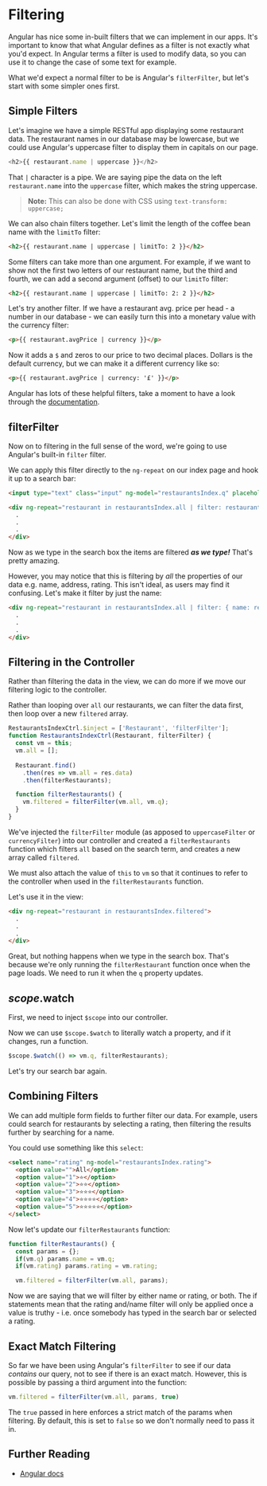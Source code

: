 # Filtering

Angular has nice some in-built filters that we can implement in our apps. It's important to know that what Angular defines as a filter is not exactly what you'd expect. In Angular terms a filter is used to modify data, so you can use it to change the case of some text for example.

What we'd expect a normal filter to be is Angular's `filterFilter`, but let's start with some simpler ones first.

## Simple Filters

Let's imagine we have a simple RESTful app displaying some restaurant data. The restaurant names in our database may be lowercase, but we could use Angular's uppercase filter to display them in capitals on our page.

```js
<h2>{{ restaurant.name | uppercase }}</h2>
```

That `|` character is a pipe. We are saying pipe the data on the left `restaurant.name` into the `uppercase` filter, which makes the string uppercase.

>**Note:** This can also be done with CSS using `text-transform: uppercase;`

We can also chain filters together. Let's limit the length of the coffee bean name with the `limitTo` filter:

```html
<h2>{{ restaurant.name | uppercase | limitTo: 2 }}</h2>
```

Some filters can take more than one argument. For example, if we want to show not the first two letters of our restaurant name, but the third and fourth, we can add a second argument (offset) to our `limitTo` filter:

```html
<h2>{{ restaurant.name | uppercase | limitTo: 2: 2 }}</h2>
```

Let's try another filter. If we have a restaurant avg. price per head - a number in our database - we can easily turn this into a monetary value with the currency filter:

```html
<p>{{ restaurant.avgPrice | currency }}</p>
```

Now it adds a `$` and zeros to our price to two decimal places. Dollars is the default currency, but we can make it a different currency like so:

```html
<p>{{ restaurant.avgPrice | currency: '£' }}</p>
```

Angular has lots of these helpful filters, take a moment to have a look through the [documentation](https://docs.angularjs.org/api/ng/filter).

## filterFilter

Now on to filtering in the full sense of the word, we're going to use Angular's built-in `filter` filter.

We can apply this filter directly to the `ng-repeat` on our index page and hook it up to a search bar:

```html
<input type="text" class="input" ng-model="restaurantsIndex.q" placeholder="Search...">

<div ng-repeat="restaurant in restaurantsIndex.all | filter: restaurantsIndex.q">
  .
  .
  .
</div>
```

Now as we type in the search box the items are filtered _**as we type!**_ That's pretty amazing.

However, you may notice that this is filtering by _all_ the properties of our data e.g. name, address, rating. This isn't ideal, as users may find it confusing. Let's make it filter by just the name:

```html
<div ng-repeat="restaurant in restaurantsIndex.all | filter: { name: restaurantsIndex.q }">
  .
  .
  .
</div>
```

## Filtering in the Controller

Rather than filtering the data in the view, we can do more if we move our filtering logic to the controller.

Rather than looping over `all` our restaurants, we can filter the data first, then loop over a new `filtered` array.

```js
RestaurantsIndexCtrl.$inject = ['Restaurant', 'filterFilter'];
function RestaurantsIndexCtrl(Restaurant, filterFilter) {
  const vm = this;
  vm.all = [];
  
  Restaurant.find()
    .then(res => vm.all = res.data)
    .then(filterRestaurants);

  function filterRestaurants() {
    vm.filtered = filterFilter(vm.all, vm.q);
  }
}
```

We've injected the `filterFilter` module (as apposed to `uppercaseFilter` or `currencyFilter`) into our controller and created a `filterRestaurants` function which filters `all` based on the search term, and creates a new array called `filtered`.

We must also attach the value of `this` to `vm` so that it continues to refer to the controller when used in the `filterRestaurants` function.

Let's use it in the view:

```html
<div ng-repeat="restaurant in restaurantsIndex.filtered">
  .
  .
  .
</div>
```

Great, but nothing happens when we type in the search box. That's because we're only running the `filterRestaurant` function once when the page loads. We need to run it when the `q` property updates.

## $scope.$watch

First, we need to inject `$scope` into our controller.

Now we can use `$scope.$watch` to literally watch a property, and if it changes, run a function.

```js
$scope.$watch(() => vm.q, filterRestaurants);
```

Let's try our search bar again.

## Combining Filters

We can add multiple form fields to further filter our data. For example, users could search for restaurants by selecting a rating, then filtering the results further by searching for a name.

You could use something like this `select`:

```html
<select name="rating" ng-model="restaurantsIndex.rating">
  <option value="">All</option>
  <option value="1">⭐️</option>
  <option value="2">⭐️⭐️</option>
  <option value="3">⭐️⭐️⭐️</option>
  <option value="4">⭐️⭐️⭐️⭐️</option>
  <option value="5">⭐️⭐️⭐️⭐️⭐️</option>
</select>
```

Now let's update our `filterRestaurants` function:

```js
function filterRestaurants() {
  const params = {};
  if(vm.q) params.name = vm.q;
  if(vm.rating) params.rating = vm.rating;

  vm.filtered = filterFilter(vm.all, params);
```

Now we are saying that we will filter by either name or rating, or both. The if statements mean that the rating and/name filter will only be applied once a value is truthy - i.e. once somebody has typed in the search bar or selected a rating.

## Exact Match Filtering

So far we have been using Angular's `filterFilter` to see if our data _contains_ our query, not to see if there is an exact match. However, this is possible by passing a third argument into the function:

```js
vm.filtered = filterFilter(vm.all, params, true)
```

The `true` passed in here enforces a strict match of the params when filtering. By default, this is set to `false` so we don't normally need to pass it in.

## Further Reading

* [Angular docs](https://docs.angularjs.org/api/ng/filter)





